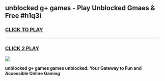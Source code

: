 
## unblocked g+ games - Play Unblocked Gmaes & Free #h1q3i
<h3>
<a href="https://news.freeplayer.one?title=unblocked_g+_games&ref=03M">CLICK TO PLAY</a></h3>
<hr>

<h3>
<a href="https://news.freeplayer.one?title=unblocked_g+_games&ref=03M">CLICK 2 PLAY</a>
  
</h3>

<a href="https://news.freeplayer.one?title=unblocked_g+_games&ref=03M"><img src="https://clearcache.store/games.png"></a>


**unblocked g+ games games unblocked: Your Gateway to Fun and Accessible Online Gaming**
